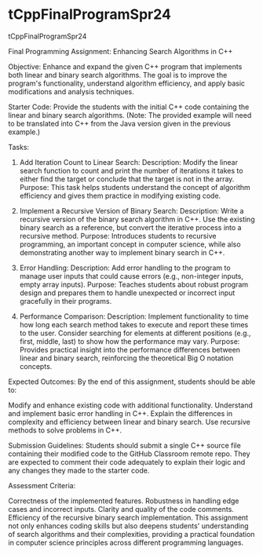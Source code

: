 # tCppFinalProgramSpr24
tCppFinalProgramSpr24

Final Programming Assignment: Enhancing Search Algorithms in C++

Objective:
Enhance and expand the given C++ program that implements both linear and binary search algorithms. The goal is to improve the program's functionality, understand algorithm efficiency, and apply basic modifications and analysis techniques.

Starter Code:
Provide the students with the initial C++ code containing the linear and binary search algorithms. (Note: The provided example will need to be translated into C++ from the Java version given in the previous example.)

Tasks:

1) Add Iteration Count to Linear Search:
Description: Modify the linear search function to count and print the number of iterations it takes to either find the target or conclude that the target is not in the array.
Purpose: This task helps students understand the concept of algorithm efficiency and gives them practice in modifying existing code.

2) Implement a Recursive Version of Binary Search:
Description: Write a recursive version of the binary search algorithm in C++. Use the existing binary search as a reference, but convert the iterative process into a recursive method.
Purpose: Introduces students to recursive programming, an important concept in computer science, while also demonstrating another way to implement binary search in C++.

3) Error Handling:
Description: Add error handling to the program to manage user inputs that could cause errors (e.g., non-integer inputs, empty array inputs).
Purpose: Teaches students about robust program design and prepares them to handle unexpected or incorrect input gracefully in their programs.

4) Performance Comparison:
Description: Implement functionality to time how long each search method takes to execute and report these times to the user. Consider searching for elements at different positions (e.g., first, middle, last) to show how the performance may vary.
Purpose: Provides practical insight into the performance differences between linear and binary search, reinforcing the theoretical Big O notation concepts.

Expected Outcomes:
By the end of this assignment, students should be able to:

Modify and enhance existing code with additional functionality.
Understand and implement basic error handling in C++.
Explain the differences in complexity and efficiency between linear and binary search.
Use recursive methods to solve problems in C++.

Submission Guidelines:
Students should submit a single C++ source file containing their modified code to the GitHub Classroom remote repo. They are expected to comment their code adequately to explain their logic and any changes they made to the starter code.

Assessment Criteria:

Correctness of the implemented features.
Robustness in handling edge cases and incorrect inputs.
Clarity and quality of the code comments.
Efficiency of the recursive binary search implementation.
This assignment not only enhances coding skills but also deepens students' understanding of search algorithms and their complexities, providing a practical foundation in computer science principles across different programming languages.
